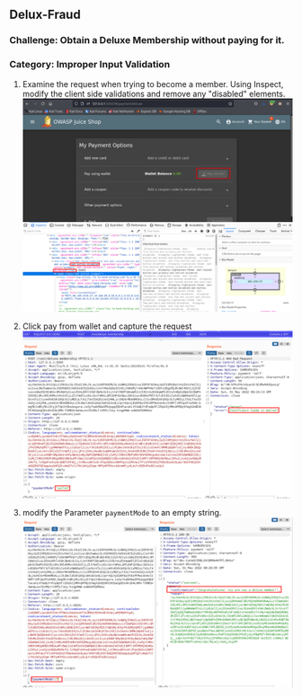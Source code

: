 ## Delux-Fraud
### Challenge: Obtain a Deluxe Membership without paying for it.

### Category: Improper Input Validation

1. Examine the request when trying to become a member. Using Inspect, modify the client side validations and remove any "disabled" elements.
![](../screens/delux1.png)

2. Click pay from wallet and capture the request
![](../screens/delux2.png)

3. modify the Parameter `paymentMode` to an empty string.
![](../screens/delux3.png)